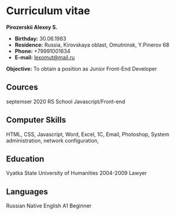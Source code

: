 #           **Curriculum vitae**

**Pirozerskii Alexey S.**

* **Birthday:** 30.06.1983
* **Residence:** Russia, Kirovskaya oblast, Omutninsk, Y.Pinerov 68
* **Phone:** +79991001634
* **E-mail:** lexomut@mail.ru

**Objective:**  To obtain a position as Junior Front-End Developer

## Cources
septemser 2020  RS School Javascript/Front-end 
## Computer Skills
HTML, CSS, Javascript, Word, Excel, 1C, Email, Photoshop, System administration, network configuration,

## Education
Vyatka State University of Humanities 
2004-2009 Lawyer

## Languages 
 Russian Native
 English A1 Beginner
